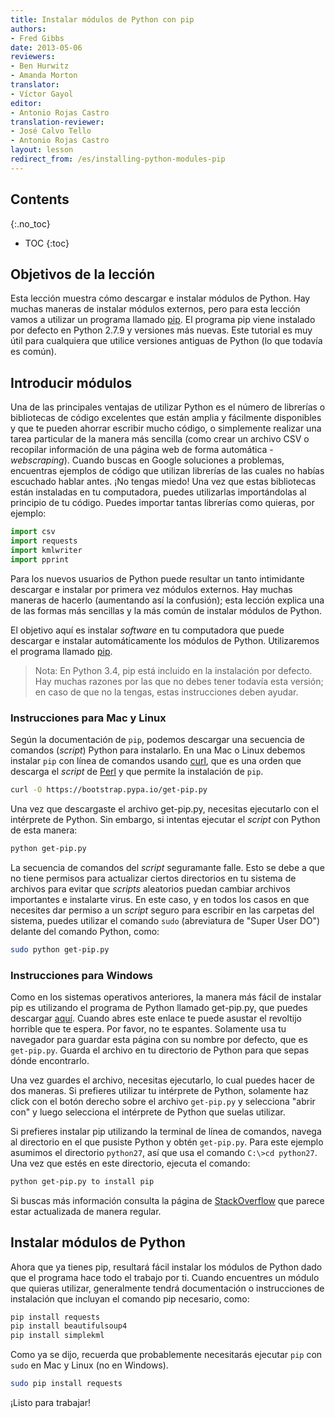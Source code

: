 ```yaml
---
title: Instalar módulos de Python con pip
authors:
- Fred Gibbs
date: 2013-05-06
reviewers:
- Ben Hurwitz
- Amanda Morton
translator:
- Víctor Gayol
editor:
- Antonio Rojas Castro
translation-reviewer:
- José Calvo Tello
- Antonio Rojas Castro
layout: lesson
redirect_from: /es/installing-python-modules-pip
---
```


## Contents
{:.no_toc}

* TOC
{:toc}

Objetivos de la lección
-----------------------

Esta lección muestra cómo descargar e instalar módulos de Python. Hay muchas maneras de instalar módulos externos, pero para esta lección vamos a utilizar un programa llamado [pip]. El programa pip viene instalado por defecto en Python 2.7.9 y versiones más nuevas. Este tutorial es muy útil para cualquiera que utilice versiones antiguas de Python (lo que todavía es común).

Introducir módulos
-----------------

Una de las principales ventajas de utilizar Python es el número de librerías o bibliotecas de código excelentes que están amplia y fácilmente disponibles y que te pueden ahorrar escribir mucho código, o simplemente realizar una tarea particular de la manera más sencilla (como crear un archivo CSV o recopilar información de una página web de forma automática -*webscraping*). Cuando buscas en Google soluciones a problemas, encuentras ejemplos de código que utilizan librerías de las cuales no habías escuchado hablar antes. ¡No tengas miedo! Una vez que estas bibliotecas están instaladas en tu computadora, puedes utilizarlas importándolas al principio de tu código. Puedes importar tantas librerías como quieras, por ejemplo:

```python
import csv
import requests
import kmlwriter
import pprint
``` 

Para los nuevos usuarios de Python puede resultar un tanto intimidante descargar e instalar por primera vez módulos externos. Hay muchas maneras de hacerlo (aumentando así la confusión); esta lección explica una de las formas más sencillas y la más común de instalar módulos de Python.

El objetivo aquí es instalar *software* en tu computadora que puede descargar e instalar automáticamente los módulos de Python. Utilizaremos el programa llamado [pip].

> Nota: En Python 3.4, pip está incluido en la instalación por defecto. Hay muchas razones por las que no debes tener todavía esta versión; en caso de que no la tengas, estas instrucciones deben ayudar.

### Instrucciones para Mac y Linux

Según la documentación de `pip`, podemos descargar una secuencia de comandos (*script*) Python para instalarlo. En una Mac o Linux debemos instalar `pip` con línea de comandos usando [curl], que es una orden que descarga el *script* de [Perl](https://es.wikipedia.org/wiki/Perl) y que permite la instalación de `pip`.

```bash
curl -O https://bootstrap.pypa.io/get-pip.py
```

Una vez que descargaste el archivo get-pip.py, necesitas ejecutarlo con el intérprete de Python. Sin embargo, si intentas ejecutar el *script* con Python de esta manera:

```bash
python get-pip.py
``` 

La secuencia de comandos del *script* seguramante falle. Esto se debe a que no tiene permisos para actualizar ciertos directorios en tu sistema de archivos para evitar que *scripts* aleatorios puedan cambiar archivos importantes e instalarte virus. En este caso, y en todos los casos en que necesites dar permiso a un *script* seguro para escribir en las carpetas del sistema, puedes utilizar el comando `sudo` (abreviatura de "Super User DO") delante del comando Python, como:

```bash
sudo python get-pip.py
```

### Instrucciones para Windows

Como en los sistemas operativos anteriores, la manera más fácil de instalar pip es utilizando el programa de Python llamado get-pip.py, que puedes descargar [aquí]. Cuando abres este enlace te puede asustar el revoltijo horrible que te espera. Por favor, no te espantes. Solamente usa tu navegador para guardar esta página con su nombre por defecto, que es `get-pip.py`. Guarda el archivo en tu directorio de Python para que sepas dónde encontrarlo.

Una vez guardes el archivo, necesitas ejecutarlo, lo cual puedes hacer de dos maneras. Si prefieres utilizar tu intérprete de Python, solamente haz click con el botón derecho sobre el archivo `get-pip.py` y selecciona "abrir con" y luego selecciona el intérprete de Python que suelas utilizar.

Si prefieres instalar pip utilizando la terminal de línea de comandos, navega al directorio en el que pusiste Python y obtén `get-pip.py`. Para este ejemplo asumimos el directorio `python27`, así que usa el comando `C:\>cd python27`. Una vez que estés en este directorio, ejecuta el comando:

```bash
python get-pip.py to install pip
```

Si buscas más información consulta la página de [StackOverflow][] que parece estar actualizada de manera regular.

Instalar módulos de Python
--------------------------

Ahora que ya tienes pip, resultará fácil instalar los módulos de Python dado que el programa hace todo el trabajo por ti. Cuando encuentres un módulo que quieras utilizar, generalmente tendrá documentación o instrucciones de instalación que incluyan el comando pip necesario, como:

```bash
pip install requests
pip install beautifulsoup4
pip install simplekml
```

Como ya se dijo, recuerda que probablemente necesitarás ejecutar `pip` con `sudo` en Mac y Linux (no en Windows).

```bash
sudo pip install requests
```

¡Listo para trabajar!

[pip]: https://pip.pypa.io/en/stable/
[curl]: http://www.thegeekstuff.com/2012/04/curl-examples/
[aquí]: https://bootstrap.pypa.io/get-pip.py
[StackOverflow]: http://stackoverflow.com/questions/4750806/how-to-install-pip-on-windows
